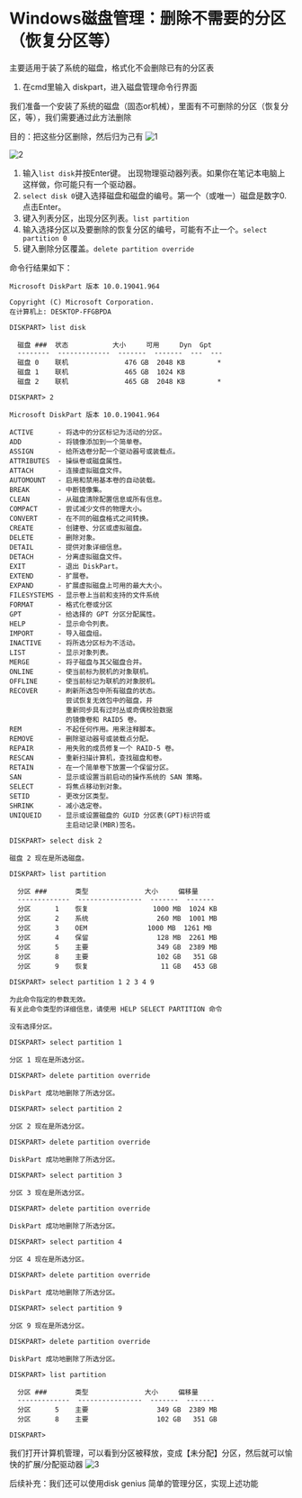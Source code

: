 # Windows磁盘管理：删除不需要的分区（恢复分区等）
主要适用于装了系统的磁盘，格式化不会删除已有的分区表

1. 在cmd里输入 diskpart，进入磁盘管理命令行界面

我们准备一个安装了系统的磁盘（固态or机械），里面有不可删除的分区（恢复分区，等），我们需要通过此方法删除

目的：把这些分区删除，然后归为己有
![1](https://cdn.jsdelivr.net/gh/dancehole/image@main/codelabs/1.jpg)

![2](https://cdn.jsdelivr.net/gh/dancehole/image@main/codelabs/2.jpg)


1. 输入`list disk`并按Enter键。 出现物理驱动器列表。如果你在笔记本电脑上这样做，你可能只有一个驱动器。
2. `select disk 0`键入选择磁盘和磁盘的编号。第一个（或唯一）磁盘是数字0.点击Enter。
3. 键入列表分区，出现分区列表。`list partition`
4. 输入选择分区以及要删除的恢复分区的编号，可能有不止一个。`select partition 0`
5. 键入删除分区覆盖。`delete partition override`

命令行结果如下：

```
Microsoft DiskPart 版本 10.0.19041.964

Copyright (C) Microsoft Corporation.
在计算机上: DESKTOP-FFGBPDA

DISKPART> list disk

  磁盘 ###  状态           大小     可用     Dyn  Gpt
  --------  -------------  -------  -------  ---  ---
  磁盘 0    联机              476 GB  2048 KB        *
  磁盘 1    联机              465 GB  1024 KB
  磁盘 2    联机              465 GB  2048 KB        *

DISKPART> 2

Microsoft DiskPart 版本 10.0.19041.964

ACTIVE      - 将选中的分区标记为活动的分区。
ADD         - 将镜像添加到一个简单卷。
ASSIGN      - 给所选卷分配一个驱动器号或装载点。
ATTRIBUTES  - 操纵卷或磁盘属性。
ATTACH      - 连接虚拟磁盘文件。
AUTOMOUNT   - 启用和禁用基本卷的自动装载。
BREAK       - 中断镜像集。
CLEAN       - 从磁盘清除配置信息或所有信息。
COMPACT     - 尝试减少文件的物理大小。
CONVERT     - 在不同的磁盘格式之间转换。
CREATE      - 创建卷、分区或虚拟磁盘。
DELETE      - 删除对象。
DETAIL      - 提供对象详细信息。
DETACH      - 分离虚拟磁盘文件。
EXIT        - 退出 DiskPart。
EXTEND      - 扩展卷。
EXPAND      - 扩展虚拟磁盘上可用的最大大小。
FILESYSTEMS - 显示卷上当前和支持的文件系统
FORMAT      - 格式化卷或分区
GPT         - 给选择的 GPT 分区分配属性。
HELP        - 显示命令列表。
IMPORT      - 导入磁盘组。
INACTIVE    - 将所选分区标为不活动。
LIST        - 显示对象列表。
MERGE       - 将子磁盘与其父磁盘合并。
ONLINE      - 使当前标为脱机的对象联机。
OFFLINE     - 使当前标记为联机的对象脱机。
RECOVER     - 刷新所选包中所有磁盘的状态。
              尝试恢复无效包中的磁盘，并
              重新同步具有过时丛或奇偶校验数据
              的镜像卷和 RAID5 卷。
REM         - 不起任何作用。用来注释脚本。
REMOVE      - 删除驱动器号或装载点分配。
REPAIR      - 用失败的成员修复一个 RAID-5 卷。
RESCAN      - 重新扫描计算机，查找磁盘和卷。
RETAIN      - 在一个简单卷下放置一个保留分区。
SAN         - 显示或设置当前启动的操作系统的 SAN 策略。
SELECT      - 将焦点移动到对象。
SETID       - 更改分区类型。
SHRINK      - 减小选定卷。
UNIQUEID    - 显示或设置磁盘的 GUID 分区表(GPT)标识符或
              主启动记录(MBR)签名。

DISKPART> select disk 2

磁盘 2 现在是所选磁盘。

DISKPART> list partition

  分区 ###       类型              大小     偏移量
  -------------  ----------------  -------  -------
  分区      1    恢复                1000 MB  1024 KB
  分区      2    系统                 260 MB  1001 MB
  分区      3    OEM               1000 MB  1261 MB
  分区      4    保留                 128 MB  2261 MB
  分区      5    主要                 349 GB  2389 MB
  分区      8    主要                 102 GB   351 GB
  分区      9    恢复                  11 GB   453 GB

DISKPART> select partition 1 2 3 4 9

为此命令指定的参数无效。
有关此命令类型的详细信息，请使用 HELP SELECT PARTITION 命令

没有选择分区。

DISKPART> select partition 1

分区 1 现在是所选分区。

DISKPART> delete partition override

DiskPart 成功地删除了所选分区。

DISKPART> select partition 2

分区 2 现在是所选分区。

DISKPART> delete partition override

DiskPart 成功地删除了所选分区。

DISKPART> select partition 3

分区 3 现在是所选分区。

DISKPART> delete partition override

DiskPart 成功地删除了所选分区。

DISKPART> select partition 4

分区 4 现在是所选分区。

DISKPART> delete partition override

DiskPart 成功地删除了所选分区。

DISKPART> select partition 9

分区 9 现在是所选分区。

DISKPART> delete partition override

DiskPart 成功地删除了所选分区。

DISKPART> list partition

  分区 ###       类型              大小     偏移量
  -------------  ----------------  -------  -------
  分区      5    主要                 349 GB  2389 MB
  分区      8    主要                 102 GB   351 GB

DISKPART>
```

我们打开计算机管理，可以看到分区被释放，变成【未分配】分区，然后就可以愉快的扩展/分配驱动器 
![3](https://cdn.jsdelivr.net/gh/dancehole/image@main/codelabs/3.png)

后续补充：我们还可以使用disk genius 简单的管理分区，实现上述功能